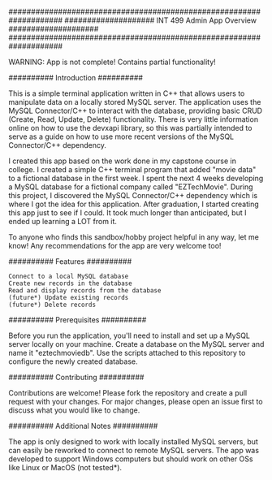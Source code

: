 
####################################################################
#################### INT 499 Admin App Overview ####################
####################################################################


WARNING: App is not complete! Contains partial functionality!


########## Introduction ##########

This is a simple terminal application written in C++ that allows users to manipulate data on a locally stored MySQL server.
The application uses the MySQL Connector/C++ to interact with the database, providing basic CRUD (Create, Read, Update, Delete) functionality.
There is very little information online on how to use the devxapi library, so this was partially intended to serve as a guide on how to use more recent versions of the MySQL Connector/C++ dependency.

I created this app based on the work done in my capstone course in college.
I created a simple C++ terminal program that added "movie data" to a fictional database in the first week.
I spent the next 4 weeks developing a MySQL database for a fictional company called "EZTechMovie".
During this project, I discovered the MySQL Connector/C++ dependency which is where I got the idea for this application.
After graduation, I started creating this app just to see if I could. It took much longer than anticipated, but I ended up learning a LOT from it.

To anyone who finds this sandbox/hobby project helpful in any way, let me know!
Any recommendations for the app are very welcome too!


########## Features ##########

    Connect to a local MySQL database
    Create new records in the database
    Read and display records from the database
    (future*) Update existing records
    (future*) Delete records


########## Prerequisites ##########

Before you run the application, you'll need to install and set up a MySQL server locally on your machine.
Create a database on the MySQL server and name it "eztechmoviedb".
Use the scripts attached to this repository to configure the newly created database.


########## Contributing ##########

Contributions are welcome! Please fork the repository and create a pull request with your changes. For major changes, please open an issue first to discuss what you would like to change.


########## Additional Notes ##########

The app is only designed to work with locally installed MySQL servers, but can easily be reworked to connect to remote MySQL servers.
The app was developed to support Windows computers but should work on other OSs like Linux or MacOS (not tested*).

